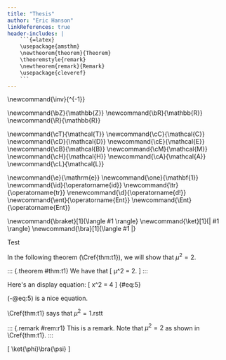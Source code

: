 ```yaml
--- 
title: "Thesis"
author: "Eric Hanson"
linkReferences: true
header-includes: |
    ```{=latex}
    \usepackage{amsthm}
    \newtheorem{theorem}{Theorem}
    \theoremstyle{remark}
    \newtheorem{remark}{Remark}
    \usepackage{cleveref}
    ```
---
```


\newcommand{\inv}{^{-1}}

\newcommand{\bZ}{\mathbb{Z}}
\newcommand{\bR}{\mathbb{R}}
\newcommand{\R}{\mathbb{R}}

\newcommand{\cT}{\mathcal{T}}
\newcommand{\cC}{\mathcal{C}}
\newcommand{\cD}{\mathcal{D}}
\newcommand{\cE}{\mathcal{E}}
\newcommand{\cB}{\mathcal{B}}
\newcommand{\cM}{\mathcal{M}}
\newcommand{\cH}{\mathcal{H}}
\newcommand{\cA}{\mathcal{A}}
\newcommand{\cL}{\mathcal{L}}

\newcommand{\e}{\mathrm{e}}
\newcommand{\one}{\mathbf{1}}
\newcommand{\id}{\operatorname{id}}
\newcommand{\tr}{\operatorname{tr}}
\renewcommand{\d}{\operatorname{d\!}}
\newcommand{\ent}{\operatorname{Ent}}
\newcommand{\Ent}{\operatorname{Ent}}

\newcommand{\braket}[1]{\langle #1 \rangle}
\newcommand{\ket}[1]{| #1 \rangle}
\newcommand{\bra}[1]{\langle #1 |}

Test

In the following theorem (\Cref{thm:t1}), we will show that $μ^2 = 2$.

::: {.theorem #thm:t1}
We have that
\[
μ^2 = 2.
\]
:::

Here's an display equation:
\[
x^2 = 4
\] {#eq:5}

(-@eq:5) is a nice equation.

\Cref{thm:t1} says that $μ^2=1$.rstt

::: {.remark #rem:r1}
This is a remark. Note that $μ^2 = 2$ as shown in \Cref{thm:t1}.
:::


\[
\ket{\phi}\bra{\psi}
\]
